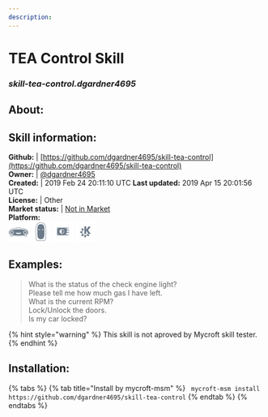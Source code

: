 ```yaml
---    
description:   
---    
```

# TEA Control Skill  
### _skill-tea-control.dgardner4695_  
## About:  


## Skill information:  
**Github:** | [https://github.com/dgardner4695/skill-tea-control](https://github.com/dgardner4695/skill-tea-control)  
**Owner:** | [@dgardner4695](https://github.com/dgardner4695)  
**Created:** | 2019 Feb 24 20:11:10 UTC  **Last updated:** 2019 Apr 15 20:01:56 UTC  
**License:** | Other  
**Market status:** | [Not in Market](https://market.mycroft.ai/skill/)  
**Platform:**  
 ![](../.gitbook/assets/mark-1-icon.png)  ![](../.gitbook/assets/mark-2-icon.png)  ![](../.gitbook/assets/picroft-icon.png)  ![](../.gitbook/assets/kde.png)   
## Examples:  
> What is the status of the check engine light?  
> Please tell me how much gas I have left.  
> What is the current RPM?  
> Lock/Unlock the doors.  
> Is my car locked?  
  
{% hint style="warning" %}
This skill is not aproved by Mycroft skill tester.
{% endhint %}
    
## Installation:  
{% tabs %}
{% tab title="Install by mycroft-msm" %}
``` mycroft-msm install https://github.com/dgardner4695/skill-tea-control```
{% endtab %}
  {% endtabs %}
  
